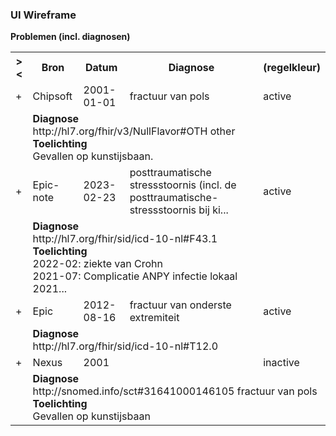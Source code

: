 ### UI Wireframe
<b>Problemen (incl. diagnosen)</b>
<table class="grid">
<tbody>
<tr><th>&gt;&lt;</th>
<th>
Bron
</th>
<th>
Datum
</th>
<th>
Diagnose
</th>
<th>
(regelkleur)
</th>
</tr>
<tr><td>+</td>
<td>
Chipsoft
</td>
<td>
2001-01-01
</td>
<td>
fractuur van pols
</td>
<td>
active
</td>
</tr><tr><td></td><td colspan=4>
<b>Diagnose</b><br/>
http://hl7.org/fhir/v3/NullFlavor#OTH other<br/>
<b>Toelichting</b><br/>
Gevallen op kunstijsbaan.<br/>
</td></tr>
<tr><td>+</td>
<td>
Epic-note
</td>
<td>
2023-02-23
</td>
<td>
posttraumatische stressstoornis (incl. de posttraumatische-stressstoornis bij ki...
</td>
<td>
active
</td>
</tr><tr><td></td><td colspan=4>
<b>Diagnose</b><br/>
http://hl7.org/fhir/sid/icd-10-nl#F43.1 <br/>
<b>Toelichting</b><br/>
2022-02: ziekte van Crohn<br/>2021-07: Complicatie ANPY infectie lokaal<br/>2021...<br/>
</td></tr>
<tr><td>+</td>
<td>
Epic
</td>
<td>
2012-08-16
</td>
<td>
fractuur van onderste extremiteit
</td>
<td>
active
</td>
</tr><tr><td></td><td colspan=4>
<b>Diagnose</b><br/>
http://hl7.org/fhir/sid/icd-10-nl#T12.0 <br/>
</td></tr>
<tr><td>+</td>
<td>
Nexus
</td>
<td>
2001
</td>
<td>

</td>
<td>
inactive
</td>
</tr><tr><td></td><td colspan=4>
<b>Diagnose</b><br/>
http://snomed.info/sct#31641000146105 fractuur van pols<br/>
<b>Toelichting</b><br/>
Gevallen op kunstijsbaan<br/>
</td></tr>
</tbody>
</table>
